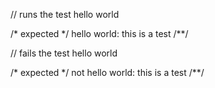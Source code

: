 // runs the test
hello world

/* expected */
hello world: this is a test
/**/

// fails the test
hello world

/* expected */
not hello world: this is a test
/**/